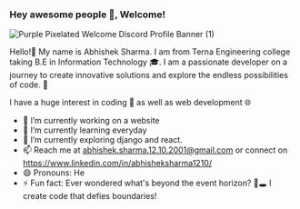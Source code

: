 ### Hey awesome people 👋, Welcome!
![Purple Pixelated Welcome Discord Profile Banner (1)](https://github.com/abhishek-sharma-2001/abhishek-sharma-2001/assets/88473765/d912dfd2-d2a9-4920-b448-892fad152dd1)

Hello!👋 My name is Abhishek Sharma. I am from Terna Engineering college taking B.E in Information Technology 🎓. I am a passionate developer on a journey to create innovative solutions and explore the endless possibilities of code. 🚀


I have a huge interest in coding 🐍 as well as web development 🌐
- 🔭 I’m currently working on a website
- 🌱 I’m currently learning everyday
- 🔭 I’m currently exploring django and react.
- 📫 Reach me at abhishek.sharma.12.10.2001@gmail.com or connect on https://www.linkedin.com/in/abhisheksharma1210/
- 😄 Pronouns: He
- ⚡ Fun fact: Ever wondered what's beyond the event horizon? 🌌🕳️ I create code that defies boundaries!
